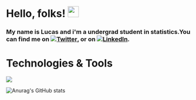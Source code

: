 <!-- Actual text -->
# Hello, folks! <img src="https://raw.githubusercontent.com/MartinHeinz/MartinHeinz/master/wave.gif" width="30px">
###  My name is Lucas and i'm a undergrad student in statistics.You can find me on [![Twitter][1.2]][1], or on [![LinkedIn][2.2]][2].
# Technologies & Tools

![](https://img.shields.io/badge/Code-Python-informational?style=flat&logo=Python&logoColor=white&color=blueviolet)


<!-- Icons -->

[1.2]: https://i.imgur.com/OWdUupI.png
[2.2]: https://i.imgur.com/PXyIkWx.png?size=0.2

<!-- Links to your social media accounts -->
[1]: https://www.instagram.com/pontesok/
[2]: https://www.linkedin.com/in/pcastr/




![Anurag's GitHub stats](https://github-readme-stats.vercel.app/api?username=pcastr&show_icons=true&theme=synthwave)

<!--
**pcastr/pcastr** is a ✨ _special_ ✨ repository because its `README.md` (this file) appears on your GitHub profile.

Here are some ideas to get you started:

- 🔭 I’m currently working on ...
- 🌱 I’m currently learning ...
- 👯 I’m looking to collaborate on ...
- 🤔 I’m looking for help with ...
- 💬 Ask me about ...
- 📫 How to reach me: ...
- 😄 Pronouns: ...
- ⚡ Fun fact: ...
-->
